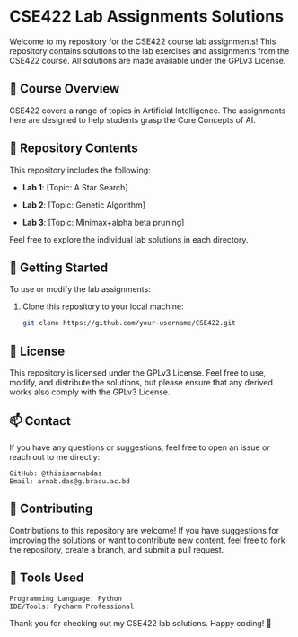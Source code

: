# CSE422 Lab Assignments Solutions

Welcome to my repository for the CSE422 course lab assignments! This repository contains solutions to the lab exercises and assignments from the CSE422 course. All solutions are made available under the GPLv3 License.

## 📝 Course Overview

CSE422 covers a range of topics in Artificial Intelligence. The assignments here are designed to help students grasp the Core Concepts of AI.

## 📂 Repository Contents

This repository includes the following:

- **Lab 1**: [Topic: A Star Search]  

- **Lab 2**: [Topic: Genetic Algorithm]  

- **Lab 3**: [Topic: Minimax+alpha beta pruning]  


Feel free to explore the individual lab solutions in each directory.

## 🚀 Getting Started

To use or modify the lab assignments:

1. Clone this repository to your local machine:
   ```bash
   git clone https://github.com/your-username/CSE422.git


## 📜 License

This repository is licensed under the GPLv3 License. Feel free to use, modify, and distribute the solutions, but please ensure that any derived works also comply with the GPLv3 License.

## 📫 Contact

If you have any questions or suggestions, feel free to open an issue or reach out to me directly:

    GitHub: @thisisarnabdas
    Email: arnab.das@g.bracu.ac.bd

## 🤝 Contributing

Contributions to this repository are welcome! If you have suggestions for improving the solutions or want to contribute new content, feel free to fork the repository, create a branch, and submit a pull request.

## 🔧 Tools Used

    Programming Language: Python
    IDE/Tools: Pycharm Professional

Thank you for checking out my CSE422 lab solutions. Happy coding! 🚀
